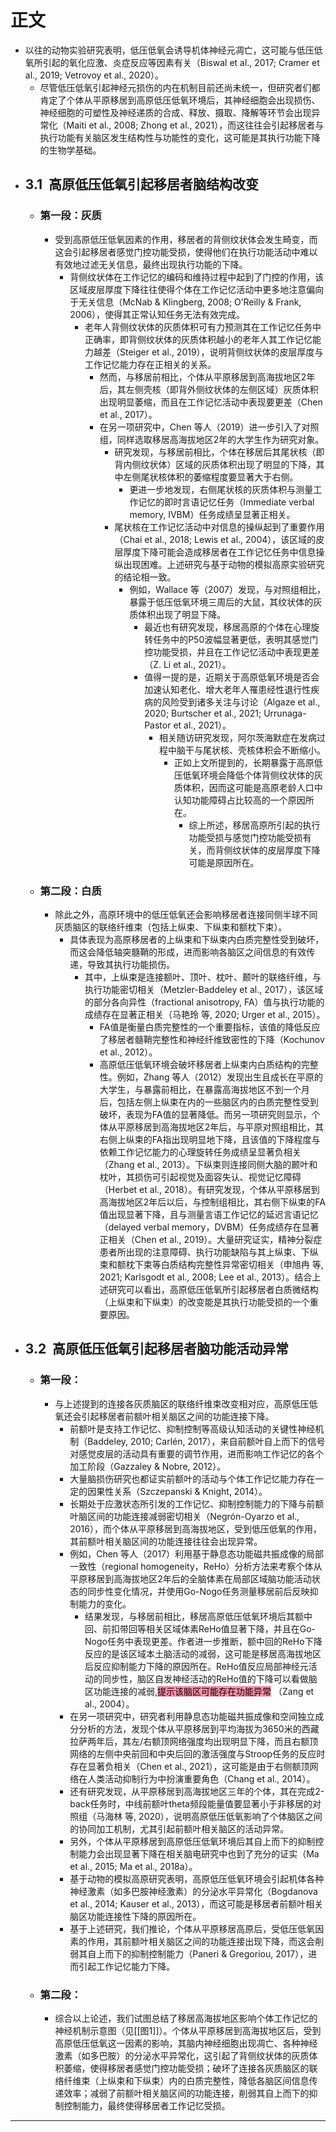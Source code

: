 # 正文
- 以往的动物实验研究表明，低压低氧会诱导机体神经元凋亡，这可能与低压低氧所引起的氧化应激、炎症反应等因素有关（Biswal et al., 2017; Cramer et al., 2019; Vetrovoy et al., 2020）。
	- 尽管低压低氧引起神经元损伤的内在机制目前还尚未统一，但研究者们都肯定了个体从平原移居到高原低压低氧环境后，其神经细胞会出现损伤、神经细胞的可塑性及神经递质的合成、释放、摄取、降解等环节会出现异常化（Maiti et al., 2008; Zhong et al., 2021），而这往往会引起移居者与执行功能有关脑区发生结构性与功能性的变化，这可能是其执行功能下降的生物学基础。
- ## **3.1**  高原低压低氧引起移居者脑结构改变
	- ### 第一段：灰质
		- 受到高原低压低氧因素的作用，移居者的背侧纹状体会发生畸变，而这会引起移居者感觉门控功能受损，使得他们在执行功能活动中难以有效地过滤无关信息，最终出现执行功能的下降。
			- 背侧纹状体在工作记忆的编码和维持过程中起到了门控的作用，该区域皮层厚度下降往往使得个体在工作记忆活动中更多地注意偏向于无关信息（McNab & Klingberg, 2008; O’Reilly & Frank, 2006），使得其正常认知任务无法有效完成。
				- 老年人背侧纹状体的灰质体积可有力预测其在工作记忆任务中正确率，即背侧纹状体的灰质体积越小的老年人其工作记忆能力越差（Steiger et al., 2019），说明背侧纹状体的皮层厚度与工作记忆能力存在正相关的关系。
					- 然而，与移居前相比，个体从平原移居到高海拔地区2年后，其左侧壳核（即背外侧纹状体的左侧区域）灰质体积出现明显萎缩，而且在工作记忆活动中表现要更差（Chen et al., 2017）。
					- 在另一项研究中，Chen 等人（2019）进一步引入了对照组，同样选取移居高海拔地区2年的大学生作为研究对象。
						- 研究发现，与移居前相比，个体在移居后其尾状核（即背内侧纹状体）区域的灰质体积出现了明显的下降，其中左侧尾状核体积的萎缩程度要显著大于右侧。
							- 更进一步地发现，右侧尾状核的灰质体积与测量工作记忆的即时言语记忆任务（Immediate verbal memory, IVBM）任务成绩呈显著正相关。
						- 尾状核在工作记忆活动中对信息的操纵起到了重要作用（Chai et al., 2018; Lewis et al., 2004），该区域的皮层厚度下降可能会造成移居者在工作记忆任务中信息操纵出现困难。上述研究与基于动物的模拟高原实验研究的结论相一致。
							- 例如，Wallace 等（2007）发现，与对照组相比，暴露于低压低氧环境三周后的大鼠，其纹状体的灰质体积出现了明显下降。
								- 最近也有研究发现，移居高原的个体在心理旋转任务中的P50波幅显著更低，表明其感觉门控功能受损，并且在工作记忆活动中表现更差（Z. Li et al., 2021）。
								- 值得一提的是，近期关于高原低氧环境是否会加速认知老化、增大老年人罹患经性退行性疾病的风险受到诸多关注与讨论（Algaze et al., 2020; Burtscher et al., 2021; Urrunaga-Pastor et al., 2021）。
									- 相关随访研究发现，阿尔茨海默症在发病过程中脑干与尾状核、壳核体积会不断缩小。
										- 正如上文所提到的，长期暴露于高原低压低氧环境会降低个体背侧纹状体的灰质体积，因而这可能是高原老龄人口中认知功能障碍占比较高的一个原因所在。
											- 综上所述，移居高原所引起的执行功能受损与感觉门控功能受损有关，而背侧纹状体的皮层厚度下降可能是原因所在。
	- ### 第二段：白质
		- 除此之外，高原环境中的低压低氧还会影响移居者连接同侧半球不同灰质脑区的联络纤维束（包括上纵束、下纵束和额枕下束）。
			- 具体表现为高原移居者的上纵束和下纵束内白质完整性受到破坏，而这会降低轴突髓鞘的形成，进而影响各脑区之间信息的有效传递，导致其执行功能损伤。
				- 其中，上纵束是连接额叶、顶叶、枕叶、颞叶的联络纤维，与执行功能密切相关（Metzler-Baddeley et al., 2017），该区域的部分各向异性（fractional anisotropy, FA）值与执行功能的成绩存在显著正相关（马艳玲 等, 2020; Urger et al., 2015）。
					- FA值是衡量白质完整性的一个重要指标，该值的降低反应了移居者髓鞘完整性和神经纤维致密性的下降（Kochunov et al., 2012）。
					- 高原低压低氧环境会破坏移居者上纵束内白质结构的完整性。例如，Zhang 等人（2012）发现出生且成长在平原的大学生，与暴露前相比，在暴露高海拔地区不到一个月后，包括左侧上纵束在内的一些脑区内的白质完整性受到破坏，表现为FA值的显著降低。而另一项研究则显示，个体从平原移居到高海拔地区2年后，与平原对照组相比，其右侧上纵束的FA指出现明显地下降，且该值的下降程度与依赖工作记忆能力的心理旋转任务成绩呈显著负相关（Zhang et al., 2013）。下纵束则连接同侧大脑的颞叶和枕叶，其损伤可引起视觉及面容失认、视觉记忆障碍（Herbet et al., 2018）。有研究发现，个体从平原移居到高海拔地区2年后以后，与控制组相比，其右侧下纵束的FA值出现显著下降，且与测量言语工作记忆的延迟言语记忆（delayed verbal memory，DVBM）任务成绩存在显著正相关（Chen et al., 2019）。大量研究证实，精神分裂症患者所出现的注意障碍、执行功能缺陷与其上纵束、下纵束和额枕下束等白质结构完整性异常密切相关（申旭冉 等, 2021; Karlsgodt et al., 2008; Lee et al., 2013）。结合上述研究可以看出，高原低压低氧所引起移居者白质微结构（上纵束和下纵束）的改变能是其执行功能受损的一个重要原因。
- ## **3.2**  高原低压低氧引起移居者脑功能活动异常
	- ### 第一段：
		- 与上述提到的连接各灰质脑区的联络纤维束改变相对应，高原低压低氧还会引起移居者前额叶相关脑区之间的功能连接下降。
			- 前额叶是支持工作记忆、抑制控制等高级认知活动的关键性神经机制（Baddeley, 2010; Carlén, 2017），来自前额叶自上而下的信号对感觉皮层的活动具有重要的调节作用，进而影响工作记忆的各个加工阶段（Gazzaley & Nobre, 2012）。
			- 大量脑损伤研究也都证实前额叶的活动与个体工作记忆能力存在一定的因果性关系（Szczepanski & Knight, 2014）。
			- 长期处于应激状态所引发的工作记忆、抑制控制能力的下降与前额叶脑区间的功能连接减弱密切相关（Negrón-Oyarzo et al., 2016），而个体从平原移居到高海拔地区，受到低压低氧的作用，其前额叶相关脑区间的功能连接往往会出现异常。
			- 例如，Chen 等人（2017）利用基于静息态功能磁共振成像的局部一致性（regional homogeneity，ReHo）分析方法来考察个体从平原移居到高海拔地区2年后的全脑体素在局部区域脑功能活动状态的同步性变化情况，并使用Go-Nogo任务测量移居前后反映抑制能力的变化。
				- 结果发现，与移居前相比，移居高原低压低氧环境后其额中回、前扣带回等相关区域体素ReHo值显著下降，并且在Go-Nogo任务中表现更差。作者进一步推断，额中回的ReHo下降反应的是该区域本土脑活动的减弱，这可能是移居高海拔地区后反应抑制能力下降的原因所在。ReHo值反应局部神经元活动的同步性，脑区自发神经活动的ReHo值的下降可以看做脑区功能连接的减弱,<mark style="background: #FF5582A6;">提示该脑区可能存在功能异常</mark> （Zang et al., 2004）。
			- 在另一项研究中，研究者利用静息态功能磁共振成像和空间独立成分分析的方法，发现个体从平原移居到平均海拔为3650米的西藏拉萨两年后，其左/右额顶网络强度均出现明显下降，而且右额顶网络的左侧中央前回和中央后回的激活强度与Stroop任务的反应时存在显著负相关（Chen et al., 2021），这可能是由于右侧额顶网络在人类活动抑制行为中扮演重要角色（Chang et al., 2014）。
			- 还有研究发现，从平原移居到高海拔地区三年的个体，其在完成2-back任务时，中线前额叶theta频段能量值要显著小于非移居的对照组（马海林 等, 2020），说明高原低压低氧影响了个体脑区之间的协同加工机制，尤其引起前额叶相关脑区的活动异常。
			- 另外，个体从平原移居到高原低压低氧环境后其自上而下的抑制控制能力会出现显著下降在相关脑电研究中也到了充分的证实（Ma et al., 2015; Ma et al., 2018a）。
			- 基于动物的模拟高原研究表明，高原低压低氧环境会引起机体各种神经激素（如多巴胺神经激素）的分泌水平异常化（Bogdanova et al., 2014; Kauser et al., 2013），而这可能是移居者前额叶相关脑区功能连接性下降的原因所在。
			- 基于上述研究，我们推论，个体从平原移居高原后，受低压低氧因素的作用，其前额叶相关脑区之间的功能连接出现下降，而这会削弱其自上而下的抑制控制能力（Paneri & Gregoriou, 2017），进而引起工作记忆能力下降。
	- ### 第二段：
		- 综合以上论述，我们试图总结了移居高海拔地区影响个体工作记忆的神经机制示意图（见[[图1]]）。个体从平原移居到高海拔地区后，受到高原低压低氧这一因素的影响，其脑内神经细胞出现凋亡、各种神经激素（如多巴胺）的分泌水平异常化，这引起了背侧纹状体的灰质体积萎缩，使得移居者感觉门控功能受损；破坏了连接各灰质脑区的联络纤维束（上纵束和下纵束）内的白质完整性，降低各脑区间信息传递效率；减弱了前额叶相关脑区间的功能连接，削弱其自上而下的抑制控制能力，最终使得移居者工作记忆受损。
- -----